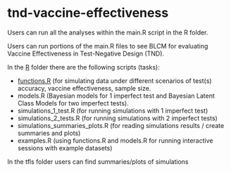 # tnd-vaccine-effectiveness

Users can run all the analyses within the main.R script in the R folder.

Users can run portions of the main.R files to see BLCM for evaluating Vaccine Effectiveness in Test-Negative Design (TND). 

In the [R](R) folder there are the following scripts (tasks):
-  [functions.R](R/functions.R) (for simulating data under different scenarios of test(s) accuracy, vaccine effectiveness, sample size.
- models.R (Bayesian models for 1 imperfect test and Bayesian Latent Class Models for two imperfect tests).
- simulations_1_test.R (for running simulations with 1 imperfect test)
- simulations_2_tests.R (for running simulations with 2 imperfect tests)
- simulations_summaries_plots.R (for reading simulations results / create summaries and plots)
- examples.R (using functions.R and models.R for running interactive sessions with example datasets)

In the tfls folder users can find summaries/plots of simulations

